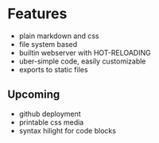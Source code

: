 
# Features

- plain markdown and css
- file system based
- builtin webserver with HOT-RELOADING
- uber-simple code, easily customizable
- exports to static files

## Upcoming

- github deployment
- printable css media
- syntax hilight for code blocks